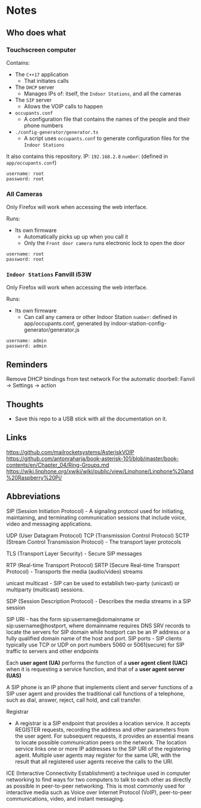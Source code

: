 # Notes

## Who does what
### Touchscreen computer
Contains:
- The `C++17` application
	- That initiates calls
- The `DHCP` server
	- Manages IPs of: itself, the `Indoor Stations`, and all the cameras
- The `SIP` server
	- Allows the VOIP calls to happen
- `occupants.conf`
	- A configuration file that contains the names of the people and their phone numbers
- `./config-generator/generator.ts`
	- A script uses `occupants.conf` to generate configuration files for the `Indoor Stations`

It also contains this repository.
IP: `192.168.2.8`
`number`: (defined in `app/occupants.conf`)
```
username: root
password: root
```

### All Cameras
Only Firefox will work when accessing the web interface.

Runs: 
- Its own firmware
	- Automatically picks up up when you call it
	- Only the `Front door camera` runs electronic lock to open the door
```
username: root
password: root
```

### `Indoor Stations` Fanvill i53W
Only Firefox will work when accessing the web interface.

Runs:
- Its own firmware
	- Can call any camera or other Indoor Station
`number`: defined in app/occupants.conf, generated by indoor-station-config-generator/generator.js
```
username: admin
password: admin
```

## Reminders
Remove DHCP bindings from test network
For the automatic doorbell: Fanvil -> Settings -> action


## Thoughts
- Save this repo to a USB stick with all the documentation on it.

## Links
https://github.com/mailrocketsystems/AsteriskVOIP
https://github.com/antonraharja/book-asterisk-101/blob/master/book-contents/en/Chapter_04/Ring-Groups.md
https://wiki.linphone.org/xwiki/wiki/public/view/Linphone/Linphone%20and%20Raspberry%20Pi/

## Abbreviations
SIP (Session Initiation Protocol)
	- A signaling protocol used for initiating, maintaining, and terminating communication sessions that include voice, video and messaging applications.

UDP (User Datagram Protocol)
TCP (Transmission Control Protocol)
SCTP (Stream Control Transmission Protocol)
	- The transport layer protocols

TLS (Transport Layer Security)
	- Secure SIP messages

RTP (Real-time Transport Protocol) SRTP (Secure Real-time Transport Protocol)
	- Transports the media (audio/video) streams

unicast multicast
	- SIP can be used to establish two-party (unicast) or multiparty (multicast) sessions.

SDP (Session Description Protocol)
	- Describes the media streams in a SIP session

SIP URI
	- has the form sip:username@domainname or sip:username@hostport, where domainname requires DNS SRV records to locate the servers for SIP domain while hostport can be an IP address or a fully qualified domain name of the host and port.
SIP ports
	- SIP clients typically use TCP or UDP on port numbers 5060 or 5061(secure) for SIP traffic to servers and other endpoints

Each **user agent (UA)** performs the function of a **user agent client (UAC)** when it is requesting a service function, and that of a **user agent server (UAS)**

A SIP phone is an IP phone that implements client and server functions of a SIP user agent and provides the traditional call functions of a telephone, such as dial, answer, reject, call hold, and call transfer.

Registrar
- A registrar is a SIP endpoint that provides a location service. It accepts REGISTER requests, recording the address and other parameters from the user agent. For subsequent requests, it provides an essential means to locate possible communication peers on the network. The location service links one or more IP addresses to the SIP URI of the registering agent. Multiple user agents may register for the same URI, with the result that all registered user agents receive the calls to the URI.

ICE (Interactive Connectivity Establishment)
a technique used in computer networking to find ways for two computers to talk to each other as directly as possible in peer-to-peer networking. This is most commonly used for interactive media such as Voice over Internet Protocol (VoIP), peer-to-peer communications, video, and instant messaging.
